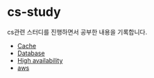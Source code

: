 # cs-study

cs관련 스터디를 진행하면서 공부한 내용을 기록합니다.

- [Cache](./Cache/README.md)
- [Database](./Database/README.md)
- [High availability](./High%20availability/README.md)
- [aws](./aws/README.md)
